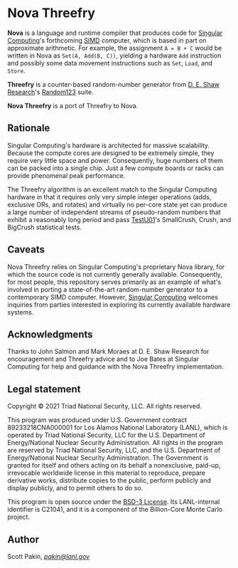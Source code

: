 Nova Threefry
=============

**Nova** is a language and runtime compiler that produces code for [Singular Computing](https://www.singularcomputing.com/)'s forthcoming [SIMD](https://en.wikipedia.org/wiki/SIMD) computer, which is based in part on approximate arithmetic.  For example, the assignment `A = B + C` would be written in Nova as `Set(A, Add(B, C))`, yielding a hardware `Add` instruction and possibly some data movement instructions such as `Set`, `Load`, and `Store`.

**Threefry** is a counter-based random-number generator from [D. E. Shaw Research](https://www.deshawresearch.com/)'s [Random123](https://github.com/DEShawResearch/random123) suite.

**Nova Threefry** is a port of Threefry to Nova.

Rationale
---------

Singular Computing's hardware is architected for massive scalability.  Because the compute cores are designed to be extremely simple, they require very little space and power.  Consequently, huge numbers of them can be packed into a single chip.  Just a few compute boards or racks can provide phenomenal peak performance.

The Threefry algorithm is an excellent match to the Singular Computing hardware in that it requires only very simple integer operations (adds, exclusive ORs, and rotates) and virtually no per-core state yet can produce a large number of independent streams of pseudo-random numbers that exhibit a reasonably long period and pass [TestU01](http://simul.iro.umontreal.ca/testu01/tu01.html)'s SmallCrush, Crush, and BigCrush statistical tests.

Caveats
-------

Nova Threefry relies on Singular Computing's proprietary Nova library, for which the source code is not currently generally available.  Consequently, for most people, this repository serves primarily as an example of what's involved in porting a state-of-the-art random-number generator to a contemporary SIMD computer.  However, [Singular Computing](https://www.singularcomputing.com/) welcomes inquiries from parties interested in exploring its currently available hardware systems.

Acknowledgments
---------------

Thanks to John Salmon and Mark Moraes at D. E. Shaw Research for encouragement and Threefry advice and to Joe Bates at Singular Computing for help and guidance with the Nova Threefry implementation.

Legal statement
---------------

Copyright © 2021 Triad National Security, LLC.
All rights reserved.

This program was produced under U.S. Government contract 89233218CNA000001 for Los Alamos National Laboratory (LANL), which is operated by Triad National Security, LLC for the U.S.  Department of Energy/National Nuclear Security Administration. All rights in the program are reserved by Triad National Security, LLC, and the U.S. Department of Energy/National Nuclear Security Administration. The Government is granted for itself and others acting on its behalf a nonexclusive, paid-up, irrevocable worldwide license in this material to reproduce, prepare derivative works, distribute copies to the public, perform publicly and display publicly, and to permit others to do so.

This program is open source under the [BSD-3 License](LICENSE.md).
Its LANL-internal identifier is C21041, and it is a component of the Billion-Core Monte Carlo project.

Author
------

Scott Pakin, *pakin@lanl.gov*
